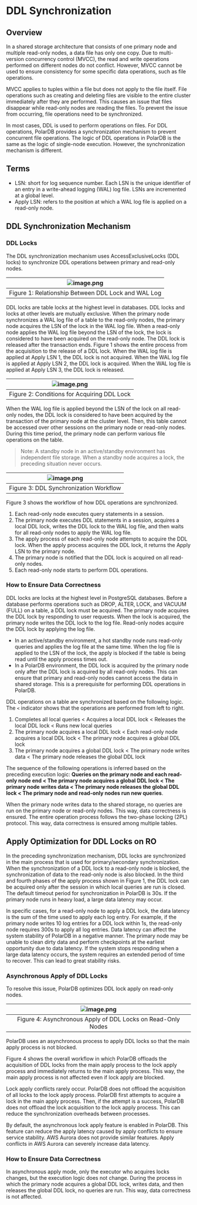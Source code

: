 # DDL Synchronization

## Overview

In a shared storage architecture that consists of one primary node and multiple read-only nodes, a data file has only one copy. Due to multi-version concurrency control (MVCC), the read and write operations performed on different nodes do not conflict. However, MVCC cannot be used to ensure consistency for some specific data operations, such as file operations.

MVCC applies to tuples within a file but does not apply to the file itself. File operations such as creating and deleting files are visible to the entire cluster immediately after they are performed. This causes an issue that files disappear while read-only nodes are reading the files. To prevent the issue from occurring, file operations need to be synchronized.

In most cases, DDL is used to perform operations on files. For DDL operations, PolarDB provides a synchronization mechanism to prevent concurrent file operations. The logic of DDL operations in PolarDB is the same as the logic of single-node execution. However, the synchronization mechanism is different.

## Terms

- LSN: short for log sequence number. Each LSN is the unique identifier of an entry in a write-ahead logging (WAL) log file. LSNs are incremented at a global level.
- Apply LSN: refers to the position at which a WAL log file is applied on a read-only node.

## DDL Synchronization Mechanism

### DDL Locks

The DDL synchronization mechanism uses AccessExclusiveLocks (DDL locks) to synchronize DDL operations between primary and read-only nodes.

|         ![image.png](../imgs/45_DDL_1.png)          |
| :-------------------------------------------------: |
| Figure 1: Relationship Between DDL Lock and WAL Log |

DDL locks are table locks at the highest level in databases. DDL locks and locks at other levels are mutually exclusive. When the primary node synchronizes a WAL log file of a table to the read-only nodes, the primary node acquires the LSN of the lock in the WAL log file. When a read-only node applies the WAL log file beyond the LSN of the lock, the lock is considered to have been acquired on the read-only node. The DDL lock is released after the transaction ends. Figure 1 shows the entire process from the acquisition to the release of a DDL lock. When the WAL log file is applied at Apply LSN 1, the DDL lock is not acquired. When the WAL log file is applied at Apply LSN 2, the DDL lock is acquired. When the WAL log file is applied at Apply LSN 3, the DDL lock is released.

|     ![image.png](../imgs/46_DDL_2.png)      |
| :-----------------------------------------: |
| Figure 2: Conditions for Acquiring DDL Lock |

When the WAL log file is applied beyond the LSN of the lock on all read-only nodes, the DDL lock is considered to have been acquired by the transaction of the primary node at the cluster level. Then, this table cannot be accessed over other sessions on the primary node or read-only nodes. During this time period, the primary node can perform various file operations on the table.

> Note: A standby node in an active/standby environment has independent file storage. When a standby node acquires a lock, the preceding situation never occurs.

|   ![image.png](../imgs/47_DDL_3.png)   |
| :------------------------------------: |
| Figure 3: DDL Synchronization Workflow |

Figure 3 shows the workflow of how DDL operations are synchronized.

1. Each read-only node executes query statements in a session.
1. The primary node executes DDL statements in a session, acquires a local DDL lock, writes the DDL lock to the WAL log file, and then waits for all read-only nodes to apply the WAL log file.
1. The apply process of each read-only node attempts to acquire the DDL lock. When the apply process acquires the DDL lock, it returns the Apply LSN to the primary node.
1. The primary node is notified that the DDL lock is acquired on all read-only nodes.
1. Each read-only node starts to perform DDL operations.

### How to Ensure Data Correctness

DDL locks are locks at the highest level in PostgreSQL databases. Before a database performs operations such as DROP, ALTER, LOCK, and VACUUM (FULL) on a table, a DDL lock must be acquired. The primary node acquires the DDL lock by responding to user requests. When the lock is acquired, the primary node writes the DDL lock to the log file. Read-only nodes acquire the DDL lock by applying the log file.

- In an active/standby environment, a hot standby node runs read-only queries and applies the log file at the same time. When the log file is applied to the LSN of the lock, the apply is blocked if the table is being read until the apply process times out.
- In a PolarDB environment, the DDL lock is acquired by the primary node only after the DDL lock is acquired by all read-only nodes. This can ensure that primary and read-only nodes cannot access the data in shared storage. This is a prerequisite for performing DDL operations in PolarDB.

DDL operations on a table are synchronized based on the following logic. The `<` indicator shows that the operations are performed from left to right.

1. Completes all local queries < Acquires a local DDL lock < Releases the local DDL lock < Runs new local queries
1. The primary node acquires a local DDL lock < Each read-only node acquires a local DDL lock < The primary node acquires a global DDL lock
1. The primary node acquires a global DDL lock < The primary node writes data < The primary node releases the global DDL lock

The sequence of the following operations is inferred based on the preceding execution logic: **Queries on the primary node and each read-only node end < The primary node acquires a global DDL lock < The primary node writes data < The primary node releases the global DDL lock < The primary node and read-only nodes run new queries**.

When the primary node writes data to the shared storage, no queries are run on the primary node or read-only nodes. This way, data correctness is ensured. The entire operation process follows the two-phase locking (2PL) protocol. This way, data correctness is ensured among multiple tables.

## Apply Optimization for DDL Locks on RO

In the preceding synchronization mechanism, DDL locks are synchronized in the main process that is used for primary/secondary synchronization. When the synchronization of a DDL lock to a read-only node is blocked, the synchronization of data to the read-only node is also blocked. In the third and fourth phases of the apply process shown in Figure 1, the DDL lock can be acquired only after the session in which local queries are run is closed. The default timeout period for synchronization in PolarDB is 30s. If the primary node runs in heavy load, a large data latency may occur.

In specific cases, for a read-only node to apply a DDL lock, the data latency is the sum of the time used to apply each log entry. For example, if the primary node writes 10 log entries for a DDL lock within 1s, the read-only node requires 300s to apply all log entries. Data latency can affect the system stability of PolarDB in a negative manner. The primary node may be unable to clean dirty data and perform checkpoints at the earliest opportunity due to data latency. If the system stops responding when a large data latency occurs, the system requires an extended period of time to recover. This can lead to great stability risks.

### Asynchronous Apply of DDL Locks

To resolve this issue, PolarDB optimizes DDL lock apply on read-only nodes.

|              ![image.png](../imgs/48_DDL_4.png)              |
| :----------------------------------------------------------: |
| Figure 4: Asynchronous Apply of DDL Locks on Read-Only Nodes |

PolarDB uses an asynchronous process to apply DDL locks so that the main apply process is not blocked.

Figure 4 shows the overall workflow in which PolarDB offloads the acquisition of DDL locks from the main apply process to the lock apply process and immediately returns to the main apply process. This way, the main apply process is not affected even if lock apply are blocked.

Lock apply conflicts rarely occur. PolarDB does not offload the acquisition of all locks to the lock apply process. PolarDB first attempts to acquire a lock in the main apply process. Then, if the attempt is a success, PolarDB does not offload the lock acquisition to the lock apply process. This can reduce the synchronization overheads between processes.

By default, the asynchronous lock apply feature is enabled in PolarDB. This feature can reduce the apply latency caused by apply conflicts to ensure service stability. AWS Aurora does not provide similar features. Apply conflicts in AWS Aurora can severely increase data latency.

### How to Ensure Data Correctness

In asynchronous apply mode, only the executor who acquires locks changes, but the execution logic does not change. During the process in which the primary node acquires a global DDL lock, writes data, and then releases the global DDL lock, no queries are run. This way, data correctness is not affected.
